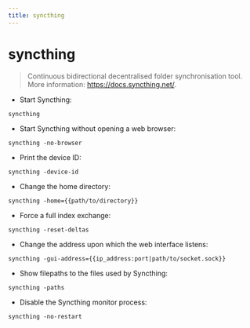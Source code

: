 ```yaml
---
title: syncthing
---
```

# syncthing

> Continuous bidirectional decentralised folder synchronisation tool.
> More information: <https://docs.syncthing.net/>.

- Start Syncthing:

`syncthing`

- Start Syncthing without opening a web browser:

`syncthing -no-browser`

- Print the device ID:

`syncthing -device-id`

- Change the home directory:

`syncthing -home={{path/to/directory}}`

- Force a full index exchange:

`syncthing -reset-deltas`

- Change the address upon which the web interface listens:

`syncthing -gui-address={{ip_address:port|path/to/socket.sock}}`

- Show filepaths to the files used by Syncthing:

`syncthing -paths`

- Disable the Syncthing monitor process:

`syncthing -no-restart`
